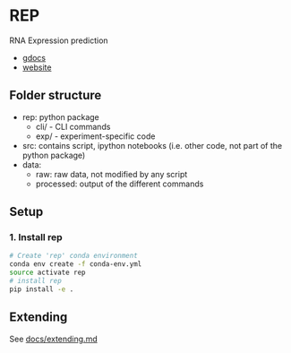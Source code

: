 # REP

RNA Expression prediction

- [gdocs](https://drive.google.com/drive/folders/1uGBIctJlo-uGSfgI2SA5mH7Q4NYU7tDj)
- [website](https://i12g-gagneurweb.in.tum.de/project/rep/)

## Folder structure

- rep: python package  
  - cli/ - CLI commands
  - exp/ - experiment-specific code
- src: contains script, ipython notebooks (i.e. other code, not part of the python package)
- data:
  - raw: raw data, not modified by any script
  - processed: output of the different commands

## Setup

### 1. Install rep

```bash
# Create 'rep' conda environment
conda env create -f conda-env.yml
source activate rep
# install rep
pip install -e .
```

## Extending
See [docs/extending.md](docs/extending.md)
